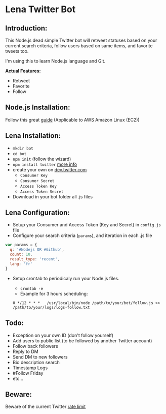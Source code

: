 # Lena Twitter Bot

## Introduction:

This Node.js dead simple Twitter bot will retweet statuses based on your current search criteria, follow users based on same items, and favorite tweets too.

I'm using this to learn Node.js language and Git.

**Actual Features:** 
- Retweet
- Favorite
- Follow

## Node.js Installation:
Follow this great [guide](https://gist.github.com/nrollr/325e9bc4c35a0523d290b38cfa3c5142) (Applicable to AWS Amazon Linux (EC2))

## Lena Installation:
- `mkdir bot`
- `cd bot`
- `npm init` (follow the wizard)
- `npm install twitter` [more info](https://www.npmjs.com/package/twitter)
- create your own on [dev.twitter.com](https://dev.twitter.com/)
	- `Consumer Key`
	- `Consumer Secret`
	- `Access Token Key`
	- `Access Token Secret`
- Download in your bot folder all .js files

## Lena Configuration:
- Setup your Consumer and Access Token (Key and Secret) in `config.js` file
- Configure your search criteria (`params`), and iteration in each .js file

``` js
var params = {
  q: '#Nodejs OR #Github',
  count: 10,
  result_type: 'recent',
  lang: 'fr'
}
```

- Setup crontab to periodicaly run your Node.js files.
	- `crontab -e`
	- Example for 3 hours scheduling: 

	`0 */12 * * *	/usr/local/bin/node /path/to/your/bot/follow.js >> /path/to/your/logs/logs-follow.txt`

## Todo:

- Exception on your own ID (don't follow yourself)
- Add users to public list (to be followed by another Twitter account)
- Follow back followers
- Reply to DM
- Send DM to new followers
- Bio description search
- Timestamp Logs
- #Follow Friday
- etc... 

## Beware:

Beware of the current Twitter [rate limit](https://dev.twitter.com/rest/public/rate-limits)